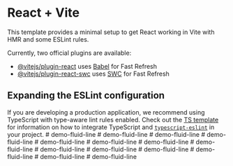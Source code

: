 # React + Vite

This template provides a minimal setup to get React working in Vite with HMR and some ESLint rules.

Currently, two official plugins are available:

- [@vitejs/plugin-react](https://github.com/vitejs/vite-plugin-react/blob/main/packages/plugin-react) uses [Babel](https://babeljs.io/) for Fast Refresh
- [@vitejs/plugin-react-swc](https://github.com/vitejs/vite-plugin-react/blob/main/packages/plugin-react-swc) uses [SWC](https://swc.rs/) for Fast Refresh

## Expanding the ESLint configuration

If you are developing a production application, we recommend using TypeScript with type-aware lint rules enabled. Check out the [TS template](https://github.com/vitejs/vite/tree/main/packages/create-vite/template-react-ts) for information on how to integrate TypeScript and [`typescript-eslint`](https://typescript-eslint.io) in your project.
#   d e m o - f l u i d - l i n e  
 #   d e m o - f l u i d - l i n e  
 #   d e m o - f l u i d - l i n e  
 #   d e m o - f l u i d - l i n e  
 #   d e m o - f l u i d - l i n e  
 #   d e m o - f l u i d - l i n e  
 #   d e m o - f l u i d - l i n e  
 #   d e m o - f l u i d - l i n e  
 #   d e m o - f l u i d - l i n e  
 #   d e m o - f l u i d - l i n e  
 #   d e m o - f l u i d - l i n e  
 #   d e m o - f l u i d - l i n e  
 #   d e m o - f l u i d - l i n e  
 #   d e m o - f l u i d - l i n e  
 